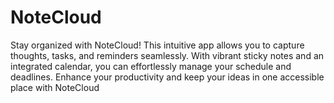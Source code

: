 # NoteCloud
Stay organized with NoteCloud! This intuitive app allows you to capture thoughts, tasks, and reminders seamlessly. With vibrant sticky notes and an integrated calendar, you can effortlessly manage your schedule and deadlines. Enhance your productivity and keep your ideas in one accessible place with NoteCloud
